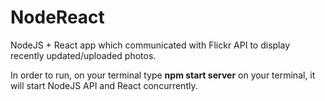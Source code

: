 # NodeReact

NodeJS + React app which communicated with Flickr API to display recently updated/uploaded photos.


In order to run, on your terminal type
<b>npm start server</b> on your terminal, it will start NodeJS API and React concurrently.
